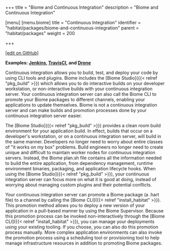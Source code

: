 +++
title = "Biome and Continuous Integration"
description = "Biome and Continuous Integration"

[menu]
  [menu.biome]
    title = "Continuous Integration"
    identifier = "habitat/packages/biome-and-continuous-integration"
    parent = "habitat/packages"
    weight = 200

+++

[\[edit on GitHub\]](https://github.com/habitat-sh/habitat/blob/master/components/docs-chef-io/content/habitat/continuous_integration.md)

**Examples: [Jenkins](https://jenkins.io/), [TravisCI](https://travis-ci.org/), and [Drone](https://drone.io/)**

Continuous integration allows you to build, test, and deploy your code by using CLI tools and plugins. Biome includes the [Biome Studio]({{< relref "pkg_build" >}}) which allows you to do interactive builds on your developer workstation, or non-interactive builds with your continuous integration server. Your continuous integration server can also call the Biome CLI to promote your Biome packages to different channels, enabling your applications to update themselves. Biome is not a continuous integration server and can make builds and promotion processes done by your continuous integration server easier.

The [Biome Studio]({{< relref "pkg_build" >}}) provides a clean room build environment for your application build. In effect, builds that occur on a developer's workstation, or on a continuous integration server, will build in the same manner. Developers no longer need to worry about entire classes of "it works on my box" problems. Build engineers no longer need to create unique and difficult to maintain worker nodes for continuous integration servers. Instead, the Biome plan.sh file contains all the information needed to build the entire application, from dependency management, runtime environment binaries, packaging, and application lifecycle hooks. When using the [Biome Studio]({{< relref "pkg_build" >}}), your continuous integration server can focus more on what it is good at doing, instead of worrying about managing custom plugins and their potential conflicts.

Your continuous integration server can promote a Biome package (a .hart file) to a channel by calling the [Biome CLI]({{< relref "install_habitat" >}}). This promotion method allows you to deploy a new version of your application in a pull-based manner by using the Biome Supervisor. Because this promotion process can be invoked non-interactively through the [Biome CLI]({{< relref "install_habitat" >}}), you can manage your deployments using your existing tooling. If you choose, you can also do this promotion process manually. More complex application environments can also invoke the promotion process using a scheduling tool or provisioning tool to help manage infrastructure resources in addition to promoting Biome packages.


